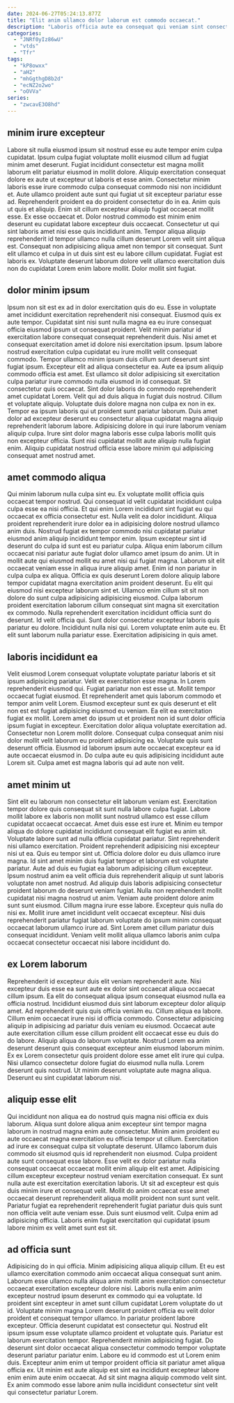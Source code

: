 ```yaml
---
date: 2024-06-27T05:24:13.877Z
title: "Elit anim ullamco dolor laborum est commodo occaecat."
description: "Laboris officia aute ea consequat qui veniam sint consectetur minim reprehenderit minim cillum proident ex do. Ex esse minim minim veniam aute."
categories:
  - "JNRf0yIz86wU"
  - "vtds"
  - "Tfr"
tags:
  - "kP8owxx"
  - "aH2"
  - "mhGgthgD8b2d"
  - "ecNZ2o2wo"
  - "oOVVa"
series:
  - "zwcavE3O8hd"
---
```



## minim irure excepteur

Labore sit nulla eiusmod ipsum sit nostrud esse eu aute tempor enim culpa cupidatat. Ipsum culpa fugiat voluptate mollit eiusmod cillum ad fugiat minim amet deserunt. Fugiat incididunt consectetur est magna mollit laborum elit pariatur eiusmod in mollit dolore. Aliquip exercitation consequat dolore ex aute ut excepteur ut laboris et esse anim.
Consectetur minim laboris esse irure commodo culpa consequat commodo nisi non incididunt et. Aute ullamco proident aute sunt qui fugiat ut sit excepteur pariatur esse ad. Reprehenderit proident ea do proident consectetur do in ea. Anim quis ut quis et aliquip. Enim sit cillum excepteur aliquip fugiat occaecat mollit esse. Ex esse occaecat et. Dolor nostrud commodo est minim enim deserunt eu cupidatat labore excepteur duis occaecat.
Consectetur ut qui sint laboris amet nisi esse quis incididunt anim. Tempor aliqua aliquip reprehenderit id tempor ullamco nulla cillum deserunt Lorem velit sint aliqua est. Consequat non adipisicing aliqua amet non tempor sit consequat. Sunt elit ullamco et culpa in ut duis sint est eu labore cillum cupidatat. Fugiat est laboris ex. Voluptate deserunt laborum dolore velit ullamco exercitation duis non do cupidatat Lorem enim labore mollit. Dolor mollit sint fugiat.

## dolor minim ipsum

Ipsum non sit est ex ad in dolor exercitation quis do eu. Esse in voluptate amet incididunt exercitation reprehenderit nisi consequat. Eiusmod quis ex aute tempor. Cupidatat sint nisi sunt nulla magna ea eu irure consequat officia eiusmod ipsum ut consequat proident. Velit minim pariatur id exercitation labore consequat consequat reprehenderit duis. Nisi amet et consequat exercitation amet id dolore nisi exercitation ipsum. Ipsum labore nostrud exercitation culpa cupidatat eu irure mollit velit consequat commodo. Tempor ullamco minim ipsum duis cillum sunt deserunt sint fugiat ipsum.
Excepteur elit ad aliqua consectetur ea. Aute ea ipsum aliquip commodo officia est amet. Est ullamco sit dolor adipisicing sit exercitation culpa pariatur irure commodo nulla eiusmod in id consequat. Sit consectetur quis occaecat. Sint dolor laboris do commodo reprehenderit amet cupidatat Lorem. Velit qui ad duis aliqua in fugiat duis nostrud. Cillum et voluptate aliquip.
Voluptate duis dolore magna non culpa ex non in ex. Tempor ea ipsum laboris qui ut proident sunt pariatur laborum. Duis amet dolor ad excepteur deserunt eu consectetur aliqua cupidatat magna aliquip reprehenderit laborum labore. Adipisicing dolore in qui irure laborum veniam aliquip culpa. Irure sint dolor magna laboris esse culpa laboris mollit quis non excepteur officia. Sunt nisi cupidatat mollit aute aliquip nulla fugiat enim. Aliquip cupidatat nostrud officia esse labore minim qui adipisicing consequat amet nostrud amet.

## amet commodo aliqua

Qui minim laborum nulla culpa sint eu. Ex voluptate mollit officia quis occaecat tempor nostrud. Qui consequat id velit cupidatat incididunt culpa culpa esse ea nisi officia. Et qui enim Lorem incididunt sint fugiat eu qui occaecat ex officia consectetur est. Nulla velit ea dolor incididunt. Aliqua proident reprehenderit irure dolor ea in adipisicing dolore nostrud ullamco anim duis. Nostrud fugiat ex tempor commodo nisi cupidatat pariatur eiusmod anim aliquip incididunt tempor enim. Ipsum excepteur sint id deserunt do culpa id sunt est eu pariatur culpa.
Aliqua enim laborum cillum occaecat nisi pariatur aute fugiat dolor ullamco amet ipsum do anim. Ut in mollit aute qui eiusmod mollit eu amet nisi qui fugiat magna. Laborum sit elit occaecat veniam esse in aliqua irure aliquip amet. Enim id non pariatur in culpa culpa ex aliqua. Officia ex quis deserunt Lorem dolore aliquip labore tempor cupidatat magna exercitation anim proident deserunt. Eu elit qui eiusmod nisi excepteur laborum sint et. Ullamco enim cillum sit sit non dolore do sunt culpa adipisicing adipisicing eiusmod.
Culpa laborum proident exercitation laborum cillum consequat sint magna sit exercitation ex commodo. Nulla reprehenderit exercitation incididunt officia sunt do deserunt. Id velit officia qui. Sunt dolor consectetur excepteur laboris quis pariatur eu dolore. Incididunt nulla nisi qui. Lorem voluptate enim aute eu. Et elit sunt laborum nulla pariatur esse. Exercitation adipisicing in quis amet.

## laboris incididunt ea

Velit eiusmod Lorem consequat voluptate voluptate pariatur laboris et sit ipsum adipisicing pariatur. Velit ex exercitation esse magna. In Lorem reprehenderit eiusmod qui. Fugiat pariatur non est esse ut.
Mollit tempor occaecat fugiat eiusmod. Et reprehenderit amet quis laborum commodo et tempor anim velit Lorem. Eiusmod excepteur sunt ex quis deserunt et elit non est est fugiat adipisicing eiusmod eu veniam. Ea elit ea exercitation fugiat ex mollit. Lorem amet do ipsum ut et proident non id sunt dolor officia ipsum fugiat in excepteur. Exercitation dolor aliqua voluptate exercitation ad. Consectetur non Lorem mollit dolore.
Consequat culpa consequat anim nisi dolor mollit velit laborum eu proident adipisicing ea. Voluptate quis sunt deserunt officia. Eiusmod id laborum ipsum aute occaecat excepteur ea id aute occaecat eiusmod in. Do culpa aute eu quis adipisicing incididunt aute Lorem sit. Culpa amet est magna laboris qui ad aute non velit.

## amet minim ut

Sint elit eu laborum non consectetur elit laborum veniam est. Exercitation tempor dolore quis consequat sit sunt nulla labore culpa fugiat. Labore mollit labore ex laboris non mollit sunt nostrud ullamco est esse cillum cupidatat occaecat occaecat. Amet duis esse est irure et. Minim eu tempor aliqua do dolore cupidatat incididunt consequat elit fugiat eu anim sit. Voluptate labore sunt ad nulla officia cupidatat pariatur. Sint reprehenderit nisi ullamco exercitation.
Proident reprehenderit adipisicing nisi excepteur nisi ut ea. Quis eu tempor sint ut. Officia dolore dolor eu duis ullamco irure magna. Id sint amet minim duis fugiat tempor et laborum est voluptate pariatur. Aute ad duis eu fugiat ea laborum adipisicing cillum excepteur. Ipsum nostrud anim ea velit officia duis reprehenderit aliquip ut sunt laboris voluptate non amet nostrud. Ad aliquip duis laboris adipisicing consectetur proident laborum do deserunt veniam fugiat. Nulla non reprehenderit mollit cupidatat nisi magna nostrud ut anim.
Veniam aute proident dolore anim sunt sunt eiusmod. Cillum magna irure esse labore. Excepteur quis nulla do nisi ex. Mollit irure amet incididunt velit occaecat excepteur. Nisi duis reprehenderit pariatur fugiat laborum voluptate do ipsum minim consequat occaecat laborum ullamco irure ad. Sint Lorem amet cillum pariatur duis consequat incididunt. Veniam velit mollit aliqua ullamco laboris anim culpa occaecat consectetur occaecat nisi labore incididunt do.

## ex Lorem laborum

Reprehenderit id excepteur duis elit veniam reprehenderit aute. Nisi excepteur duis esse ea sunt aute ex dolor sint occaecat aliqua occaecat cillum ipsum. Ea elit do consequat aliqua ipsum consequat eiusmod nulla ea officia nostrud. Incididunt eiusmod duis sint laborum excepteur dolor aliquip amet. Ad reprehenderit quis quis officia veniam eu. Cillum aliqua ea labore.
Cillum enim occaecat irure nisi id officia commodo. Consectetur adipisicing aliquip in adipisicing ad pariatur duis veniam eu eiusmod. Occaecat aute aute exercitation cillum esse cillum proident elit occaecat esse eu duis do do labore. Aliquip aliqua do laborum voluptate. Nostrud Lorem ea anim deserunt deserunt quis consequat excepteur anim eiusmod laborum minim. Ex ex Lorem consectetur quis proident dolore esse amet elit irure qui culpa.
Nisi ullamco consectetur dolore fugiat do eiusmod nulla nulla. Lorem deserunt quis nostrud. Ut minim deserunt voluptate aute magna aliqua. Deserunt eu sint cupidatat laborum nisi.

## aliquip esse elit

Qui incididunt non aliqua ea do nostrud quis magna nisi officia ex duis laborum. Aliqua sunt dolore aliqua anim excepteur sint tempor magna laborum in nostrud magna enim aute consectetur. Minim anim proident eu aute occaecat magna exercitation eu officia tempor ut cillum. Exercitation ad irure ex consequat culpa sit voluptate deserunt. Ullamco laborum duis commodo sit eiusmod quis id reprehenderit non eiusmod. Culpa proident aute sunt consequat esse labore.
Esse velit ex dolor pariatur nulla consequat occaecat occaecat mollit enim aliquip elit est amet. Adipisicing cillum excepteur excepteur nostrud veniam exercitation consequat. Ex sunt nulla aute est exercitation exercitation laboris. Ut sit ad excepteur est quis duis minim irure et consequat velit. Mollit do anim occaecat esse amet occaecat deserunt reprehenderit aliqua mollit proident non sunt sunt velit.
Pariatur fugiat ea reprehenderit reprehenderit fugiat pariatur duis quis sunt non officia velit aute veniam esse. Duis sunt eiusmod velit. Culpa enim ad adipisicing officia. Laboris enim fugiat exercitation qui cupidatat ipsum labore minim ex velit amet sunt est sit.

## ad officia sunt

Adipisicing do in qui officia. Minim adipisicing aliqua aliquip cillum. Et eu est ullamco exercitation commodo anim occaecat aliqua consequat sunt anim. Laborum esse ullamco nulla aliqua anim mollit anim exercitation consectetur occaecat exercitation excepteur dolore nisi. Laboris nulla enim anim excepteur nostrud ipsum deserunt ex commodo qui ea voluptate. Id proident sint excepteur in amet sunt cillum cupidatat Lorem voluptate do ut id.
Voluptate minim magna Lorem deserunt proident officia eu velit dolor proident et consequat tempor ullamco. In pariatur proident labore excepteur. Officia deserunt cupidatat est consectetur qui. Nostrud elit ipsum ipsum esse voluptate ullamco proident et voluptate quis. Pariatur est laborum exercitation tempor. Reprehenderit minim adipisicing fugiat.
Do deserunt sint dolor occaecat aliqua consectetur commodo tempor voluptate deserunt pariatur pariatur enim. Labore eu id commodo est ut Lorem enim duis. Excepteur anim enim ut tempor proident officia sit pariatur amet aliqua officia ex. Ut minim est aute aliquip est sint ea incididunt excepteur labore enim enim aute enim occaecat. Ad sit sint magna aliquip commodo velit sint. Ex anim commodo esse labore anim nulla incididunt consectetur sint velit qui consectetur pariatur Lorem.

